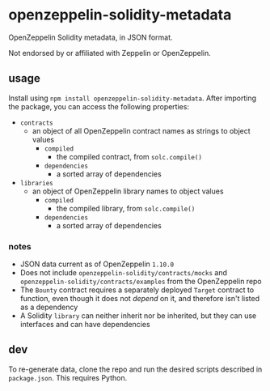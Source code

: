 # openzeppelin-solidity-metadata
OpenZeppelin Solidity metadata, in JSON format.

Not endorsed by or affiliated with Zeppelin or OpenZeppelin.

## usage
Install using `npm install openzeppelin-solidity-metadata`. After importing the package, you can access the following properties:
- `contracts`
    - an object of all OpenZeppelin contract names as strings to object values
        - `compiled`
            - the compiled contract, from `solc.compile()`
        - `dependencies`
            - a sorted array of dependencies
- `libraries`
    - an object of OpenZeppelin library names to object values
        - `compiled`
            - the compiled library, from `solc.compile()`
        - `dependencies`
            - a sorted array of dependencies

### notes
- JSON data current as of OpenZeppelin `1.10.0`
- Does not include `openzeppelin-solidity/contracts/mocks` and `openzeppelin-solidity/contracts/examples` from the OpenZeppelin repo
- The `Bounty` contract requires a separately deployed `Target` contract to function, even though it does not *depend* on it, and therefore isn't listed as a dependency
- A Solidity `library` can neither inherit nor be inherited, but they can use interfaces and can have dependencies

## dev
To re-generate data, clone the repo and run the desired scripts described in `package.json`. This requires Python.